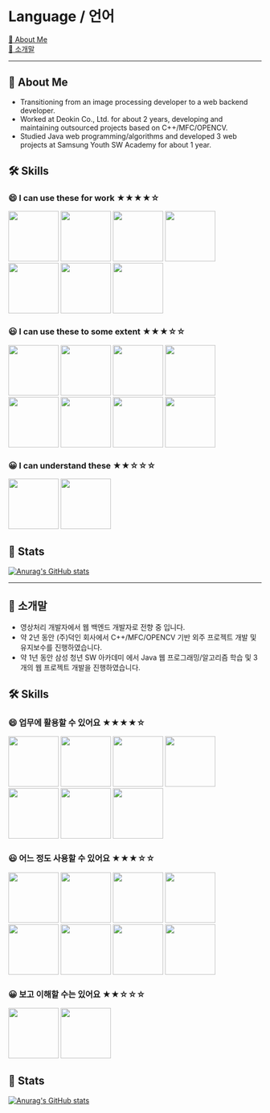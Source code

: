 # Language / 언어
[:book: About Me](#about-me)
<br>
[:book: 소개말](#소개말)

---

## :book: About Me
- Transitioning from an image processing developer to a web backend developer.
- Worked at Deokin Co., Ltd. for about 2 years, developing and maintaining outsourced projects based on C++/MFC/OPENCV.
- Studied Java web programming/algorithms and developed 3 web projects at Samsung Youth SW Academy for about 1 year.

## 🛠 Skills

### 😄 I can use these for work ★★★★☆

<img src="https://github.com/JakeKim4926/JakeKim4926/assets/139411367/f69c2abf-054c-49df-b428-4520b3fd7dd0" height="100px">
<img src="https://github.com/JakeKim4926/JakeKim4926/assets/139411367/9a0e9eb5-7a37-4fb3-9da3-6411c2f0d89c" height="100px">
<img src="https://github.com/JakeKim4926/JakeKim4926/assets/139411367/870ce4f1-a29e-4154-b3d9-0ae29f2d0e96" height="100px">
<img src="https://github.com/JakeKim4926/JakeKim4926/assets/139411367/394b3a69-de4e-480c-be2b-2c7df6ef41f2" height="100px">
<img src="https://github.com/JakeKim4926/JakeKim4926/assets/139411367/cdd73a72-714d-40b2-abcd-d38101173c60" height="100px">
<img src="https://github.com/JakeKim4926/JakeKim4926/assets/139411367/1d054be3-afcf-4d33-966b-b5abf0e536cd" height="100px">
<img src="https://github.com/JakeKim4926/JakeKim4926/assets/139411367/04acf2ca-b1af-4fb2-8b37-c7def46f1717" height="100px">

### 😃 I can use these to some extent ★★★☆☆
<img src="https://github.com/JakeKim4926/JakeKim4926/assets/139411367/d712dc65-a792-4e9a-9897-84d03c4ba244" height="100px">
<img src="https://github.com/JakeKim4926/JakeKim4926/assets/139411367/f345e986-a9aa-48d8-b556-56539cedf70e" height="100px">
<img src="https://github.com/JakeKim4926/JakeKim4926/assets/139411367/d484f5fc-85c2-4642-9b31-0ebf4532965d" height="100px">
<img src="https://github.com/JakeKim4926/JakeKim4926/assets/139411367/e74d25a9-cd2a-4c87-a475-741d853f7a50" height="100px">
<img src="https://github.com/JakeKim4926/JakeKim4926/assets/139411367/00e9ddcd-6639-4910-b218-be3a62031d88" height="100px">
<img src="https://github.com/JakeKim4926/JakeKim4926/assets/139411367/82f2a428-94d3-488a-a30d-ce6343dee954" height="100px">
<img src="https://github.com/JakeKim4926/JakeKim4926/assets/139411367/85dfefe5-7d44-4915-b117-371918367525" height="100px">
<img src="https://github.com/JakeKim4926/JakeKim4926/assets/139411367/d1c0b5b4-1673-4263-b191-6d3263f1bbe8" height="100px">

### 😀 I can understand these ★★☆☆☆
<img src="https://github.com/JakeKim4926/JakeKim4926/assets/139411367/f1f88d57-f7fa-4156-abad-91e4445e9b32" height="100px">
<img src="https://github.com/JakeKim4926/JakeKim4926/assets/139411367/3eaf5590-0aaa-4887-bdd5-58ac60ec34a4" height="100px">

## 🔎 Stats

[![Anurag's GitHub stats](https://github-readme-stats.vercel.app/api?username=JakeKim4926)](https://github.com/anuraghazra/github-readme-stats)

---

## :book: 소개말
- 영상처리 개발자에서 웹 백엔드 개발자로 전향 중 입니다.
- 약 2년 동안 (주)덕인 회사에서 C++/MFC/OPENCV 기반 외주 프로젝트 개발 및 유지보수를 진행하였습니다.
- 약 1년 동안 삼성 청년 SW 아카데미 에서 Java 웹 프로그래밍/알고리즘 학습 및 3개의 웹 프로젝트 개발을 진행하였습니다.

## 🛠 Skills

### 😄 업무에 활용할 수 있어요 ★★★★☆

<img src="https://github.com/JakeKim4926/JakeKim4926/assets/139411367/f69c2abf-054c-49df-b428-4520b3fd7dd0" height="100px">
<img src="https://github.com/JakeKim4926/JakeKim4926/assets/139411367/9a0e9eb5-7a37-4fb3-9da3-6411c2f0d89c" height="100px">
<img src="https://github.com/JakeKim4926/JakeKim4926/assets/139411367/870ce4f1-a29e-4154-b3d9-0ae29f2d0e96" height="100px">
<img src="https://github.com/JakeKim4926/JakeKim4926/assets/139411367/394b3a69-de4e-480c-be2b-2c7df6ef41f2" height="100px">
<img src="https://github.com/JakeKim4926/JakeKim4926/assets/139411367/cdd73a72-714d-40b2-abcd-d38101173c60" height="100px">
<img src="https://github.com/JakeKim4926/JakeKim4926/assets/139411367/1d054be3-afcf-4d33-966b-b5abf0e536cd" height="100px">
<img src="https://github.com/JakeKim4926/JakeKim4926/assets/139411367/04acf2ca-b1af-4fb2-8b37-c7def46f1717" height="100px">

### 😃 어느 정도 사용할 수 있어요 ★★★☆☆
<img src="https://github.com/JakeKim4926/JakeKim4926/assets/139411367/d712dc65-a792-4e9a-9897-84d03c4ba244" height="100px">
<img src="https://github.com/JakeKim4926/JakeKim4926/assets/139411367/f345e986-a9aa-48d8-b556-56539cedf70e" height="100px">
<img src="https://github.com/JakeKim4926/JakeKim4926/assets/139411367/d484f5fc-85c2-4642-9b31-0ebf4532965d" height="100px">
<img src="https://github.com/JakeKim4926/JakeKim4926/assets/139411367/e74d25a9-cd2a-4c87-a475-741d853f7a50" height="100px">
<img src="https://github.com/JakeKim4926/JakeKim4926/assets/139411367/00e9ddcd-6639-4910-b218-be3a62031d88" height="100px">
<img src="https://github.com/JakeKim4926/JakeKim4926/assets/139411367/82f2a428-94d3-488a-a30d-ce6343dee954" height="100px">
<img src="https://github.com/JakeKim4926/JakeKim4926/assets/139411367/85dfefe5-7d44-4915-b117-371918367525" height="100px">
<img src="https://github.com/JakeKim4926/JakeKim4926/assets/139411367/d1c0b5b4-1673-4263-b191-6d3263f1bbe8" height="100px">

### 😀 보고 이해할 수는 있어요 ★★☆☆☆
<img src="https://github.com/JakeKim4926/JakeKim4926/assets/139411367/f1f88d57-f7fa-4156-abad-91e4445e9b32" height="100px">
<img src="https://github.com/JakeKim4926/JakeKim4926/assets/139411367/3eaf5590-0aaa-4887-bdd5-58ac60ec34a4" height="100px">

## 🔎 Stats

[![Anurag's GitHub stats](https://github-readme-stats.vercel.app/api?username=JakeKim4926)](https://github.com/anuraghazra/github-readme-stats)
